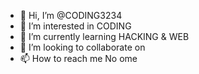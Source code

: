 - 👋 Hi, I’m @CODING3234
- 👀 I’m interested in CODING
- 🌱 I’m currently learning HACKING & WEB
- 💞️ I’m looking to collaborate on 
- 📫 How to reach me No ome

<!---
CODING3234/CODING3234 is a ✨ special ✨ repository because its `README.md` (this file) appears on your GitHub profile.
You can click the Preview link to take a look at your changes.
--->
